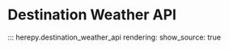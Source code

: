 # Destination Weather API

::: herepy.destination_weather_api
    rendering:
      show_source: true
